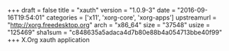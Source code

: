 +++
draft = false
title = "xauth"
version = "1.0.9-3"
date = "2016-09-16T19:54:01"
categories = ['x11', 'xorg-core', 'xorg-apps']
upstreamurl = "http://xorg.freedesktop.org"
arch = "x86_64"
size = "37548"
usize = "125469"
sha1sum = "c848635a5adaca4d7b80e88b4a054713bbe40f99"
+++
X.Org xauth application